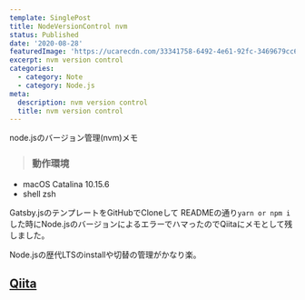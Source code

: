 ```yaml
---
template: SinglePost
title: NodeVersionControl nvm
status: Published
date: '2020-08-28'
featuredImage: 'https://ucarecdn.com/33341758-6492-4e61-92fc-3469679cc6f2/'
excerpt: nvm version control
categories:
  - category: Note
  - category: Node.js
meta:
  description: nvm version control
  title: nvm version control
---
```

node.jsのバージョン管理(nvm)メモ

> ### 動作環境

* macOS Catalina 10.15.6
* shell zsh

Gatsby.jsのテンプレートをGitHubでCloneして
READMEの通り`yarn or npm i`した時にNode.jsのバージョンによるエラーでハマったのでQiitaにメモとして残しました。

Node.jsの歴代LTSのinstallや切替の管理がかなり楽。

## [Qiita](https://qiita.com/haaaru22/items/fc946a299a60beea0003)
